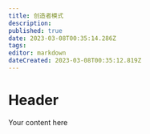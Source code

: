 ```yaml
---
title: 创造者模式
description: 
published: true
date: 2023-03-08T00:35:14.286Z
tags: 
editor: markdown
dateCreated: 2023-03-08T00:35:12.819Z
---
```


# Header
Your content here